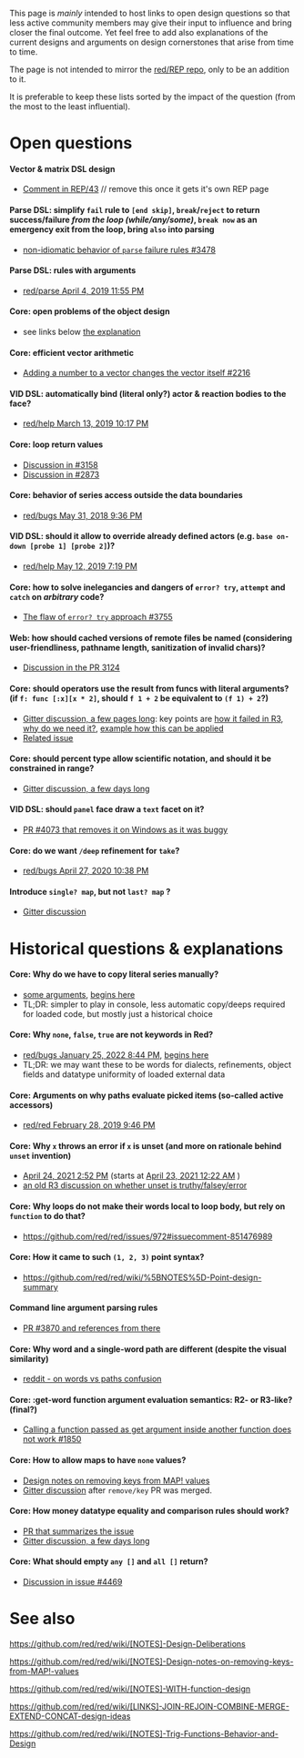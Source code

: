 This page is *mainly* intended to host links to open design questions so that less active community members may give their input to influence and bring closer the final outcome. Yet feel free to add also explanations of the current designs and arguments on design cornerstones that arise from time to time.

The page is not intended to mirror the [red/REP repo](https://github.com/red/REP/issues), only to be an addition to it.

It is preferable to keep these lists sorted by the impact of the question (from the most to the least influential).

# Open questions

#### Vector & matrix DSL design
- [Comment in REP/43](https://github.com/red/REP/issues/43#issuecomment-463335295) // remove this once it gets it's own REP page

#### Parse DSL: simplify `fail` rule to `[end skip]`, `break`/`reject` to return success/failure *from the loop (while/any/some)*, `break now` as an emergency exit from the loop, bring `also` into parsing
- [non-idiomatic behavior of `parse` failure rules #3478](https://github.com/red/red/issues/3478#issuecomment-406884362)

#### Parse DSL: rules with arguments
- [red/parse April 4, 2019 11:55 PM](https://rebol.tech/gitter.im/red/parse/2019/#msg5ca66f4c8148e555b24cd89b)

#### Core: open problems of the object design
- see links below [the explanation](https://github.com/red/red/wiki/[DOC]-Object-Notes#construct-vs-contextobject)

#### Core: efficient vector arithmetic
- [Adding a number to a vector changes the vector itself #2216](https://github.com/red/red/issues/2216)

#### VID DSL: automatically bind (literal only?) actor & reaction bodies to the face?
- [red/help March 13, 2019 10:17 PM](https://rebol.tech/gitter.im/red/help/2019/#msg5c89572c1c18c82b3c07190d)

#### Core: loop return values
- [Discussion in #3158](https://github.com/red/red/issues/3158)
- [Discussion in #2873](https://github.com/red/red/issues/2873)

#### Core: behavior of series access outside the data boundaries
- [red/bugs May 31, 2018 9:36 PM](https://rebol.tech/gitter.im/red/bugs/2018/#msg5b1040cb361a950a662f019b)

#### VID DSL: should it allow to override already defined actors (e.g. `base on-down [probe 1] [probe 2]`)?
- [red/help May 12, 2019 7:19 PM](https://rebol.tech/gitter.im/red/help/2019/#msg5cd847775a1d435d462cc06f)

#### Core: how to solve inelegancies and dangers of `error? try`, `attempt` and `catch` on *arbitrary* code?
- [The flaw of `error? try` approach #3755](https://github.com/red/red/issues/3755)

#### Web: how should cached versions of remote files be named (considering user-friendliness, pathname length, sanitization of invalid chars)?
- [Discussion in the PR 3124](https://github.com/red/red/pull/3124)

#### Core: should operators use the result from funcs with literal arguments? (if `f: func [:x][x * 2]`, should `f 1 + 2` be equivalent to `(f 1) + 2`?)
- [Gitter discussion, a few pages long](https://rebol.tech/gitter.im/red/help/2019/#msg5d8e1f5a66c8b4512228a09d): key points are [how it failed in R3](https://gitter.im/red/help?at=5d8fb75c086a72719e7d5354), [why do we need it?](https://gitter.im/red/help?at=5d8fbfd9290b8c354af1d571), [example how this can be applied](https://gitter.im/red/help?at=5d8f8f15290b8c354af058c1)
- [Related issue](https://github.com/red/red/issues/2622)

#### Core: should percent type allow scientific notation, and should it be constrained in range?
- [Gitter discussion, a few days long](https://rebol.tech/gitter.im/red/bugs/2020/#msg5e9866725706b414e1ceec2f)

#### VID DSL: should `panel` face draw a `text` facet on it?
- [PR #4073 that removes it on Windows as it was buggy](https://github.com/red/red/pull/4073)

#### Core: do we want `/deep` refinement for `take`?
- [red/bugs April 27, 2020 10:38 PM](https://rebol.tech/gitter.im/red/bugs/2020/#msg5ea734ae568e5258e48a9dca)

#### Introduce `single? map`, but not `last? map` ?
- [Gitter discussion](https://rebol.tech/gitter.im/red/red/2021/#msg605a2c463b9278255bcb3283)

# Historical questions & explanations

#### Core: Why do we have to copy literal series manually?
- [some arguments](https://rebol.tech/gitter.im/red/red/2022/#msg6317441a6837563d1cbeb44c), [begins here](https://gitter.im/red/red?at=6317294e99949962934fba9b)
- TL;DR: simpler to play in console, less automatic copy/deeps required for loaded code, but mostly just a historical choice

#### Core: Why `none`, `false`, `true` are not keywords in Red?
- [red/bugs January 25, 2022 8:44 PM](https://rebol.tech/gitter.im/red/bugs/2022/#msg61f03716742c3d4b21b5c7c9), [begins here](https://gitter.im/red/bugs?at=61f032dbd41a5853f96ac5c4)
- TL;DR: we may want these to be words for dialects, refinements, object fields and datatype uniformity of loaded external data

#### Core: Arguments on why paths evaluate picked items (so-called active accessors)
- [red/red February 28, 2019 9:46 PM](https://rebol.tech/gitter.im/red/red/2019/#msg5c782ca0c1cab53d6f53dd6d)

#### Core: Why `x` throws an error if `x` is unset (and more on rationale behind `unset` invention)
- [April 24, 2021 2:52 PM](https://rebol.tech/gitter.im/red/help/2021/#msg60840673b6a4714a29e4227d) (starts at [April 23, 2021 12:22 AM](https://gitter.im/red/help?at=6081e904b6a4714a29df402b) )
- [an old R3 discussion on whether unset is truthy/falsey/error](http://www.rebol.net/cgi-bin/r3blog.r?view=0207)

#### Core: Why loops do not make their words local to loop body, but rely on `function` to do that?
- https://github.com/red/red/issues/972#issuecomment-851476989

#### Core: How it came to such `(1, 2, 3)` point syntax?
- https://github.com/red/red/wiki/%5BNOTES%5D-Point-design-summary

#### Command line argument parsing rules
- [PR #3870 and references from there](https://github.com/red/red/pull/3870)

#### Core: Why word and a single-word path are different (despite the visual similarity)
- [reddit - on words vs paths confusion](https://www.reddit.com/r/redlang/comments/86kdwr/on_words_vs_paths_confusion/)

#### Core: :get-word function argument evaluation semantics: R2- or R3-like? (final?)
- [Calling a function passed as get argument inside another function does not work #1850](https://github.com/red/red/issues/1850)

#### Core: How to allow maps to have `none` values?
- [Design notes on removing keys from MAP! values](https://github.com/red/red/wiki/[NOTES]-Design-notes-on-removing-keys-from-MAP!-values)
- [Gitter discussion](https://rebol.tech/gitter.im/red/red/2019/#msg5ce6ae55b313d7231416163d) after `remove/key` PR was merged.

#### Core: How money datatype equality and comparison rules should work?
- [PR that summarizes the issue](https://github.com/red/red/pull/4455)
- [Gitter discussion, a few days long](https://rebol.tech/gitter.im/red/red/2020/#msg5e8ee18c38198d56a18ed4b7)

#### Core: What should empty `any []` and `all []` return?
- [Discussion in issue #4469](https://github.com/red/red/issues/4469#issuecomment-635450881)

# See also

https://github.com/red/red/wiki/[NOTES]-Design-Deliberations

https://github.com/red/red/wiki/[NOTES]-Design-notes-on-removing-keys-from-MAP!-values

https://github.com/red/red/wiki/[NOTES]-WITH-function-design

https://github.com/red/red/wiki/[LINKS]-JOIN-REJOIN-COMBINE-MERGE-EXTEND-CONCAT-design-ideas

https://github.com/red/red/wiki/[NOTES]-Trig-Functions-Behavior-and-Design

